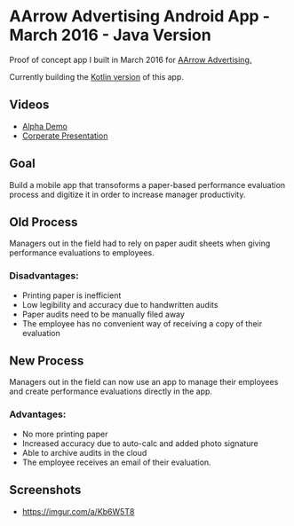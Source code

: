 # AArrow Advertising Android App - March 2016 - Java Version
Proof of concept app I built in March 2016 for [AArrow Advertising.](http://aarrowsignspinners.com/) 

Currently building the [Kotlin version](https://github.com/salazar3antonio/aarrow-app-kotlin) of this app. 

## Videos
- [Alpha Demo](https://www.youtube.com/watch?v=zxFfAcW4bmY&list=WL&index=2&t=0s)
- [Corperate Presentation](https://www.youtube.com/watch?v=zllzFg9Xb34&list=WL&index=2)

## Goal
Build a mobile app that transoforms a paper-based performance evaluation process and digitize it in order to increase manager productivity. 

## Old Process
Managers out in the field had to rely on paper audit sheets when giving performance evaluations to employees. 

### Disadvantages: 
- Printing paper is inefficient  
- Low legibility and accuracy due to handwritten audits
- Paper audits need to be manually filed away
- The employee has no convenient way of receiving a copy of their evaluation

## New Process
Managers out in the field can now use an app to manage their employees and create performance evaluations directly in the app. 

### Advantages:
- No more printing paper
- Increased accuracy due to auto-calc and added photo signature
- Able to archive audits in the cloud
- The employee receives an email of their evaluation. 

## Screenshots
- https://imgur.com/a/Kb6W5T8
